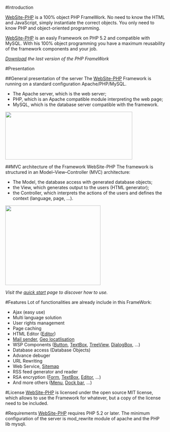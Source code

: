 #Introduction

[WebSite-PHP](http://www.website-php.com) is a 100% object PHP FrameWork. No need to know the HTML and JavaScript, simply instantiate the correct objects. You only need to know PHP and object-oriented programming.

[WebSite-PHP](http://www.website-php.com) is an easly Framework on PHP 5.2 and compatible with MySQL.
With his 100% object programming you have a maximum reusability of the framework components and your job.

*[Download](http://www.website-php.com/download.html) the last version of the PHP FrameWork*



#Presentation

##General presentation of the server
The [WebSite-PHP](http://www.website-php.com) Framework is running on a standard configuration Apache/PHP/MySQL.
   * The Apache server, which is the web server;
   * PHP, which is an Apache compatible module interpreting the web page;
   * MySQL, which is the database server compatible with the framework.

<img src="http://www.website-php.com/img/schema_server.png" width="400" height="150"> 

##MVC architecture of the Framework WebSite-PHP
The framework is structured in an Model–View–Controller (MVC) architecture:
   * The Model, the database access with generated database objects;
   * the View, which generates output to the users (HTML generator);
   * the Controller, which interprets the actions of the users and defines the context (language, page, ...).

<img src="http://www.website-php.com/img/schema_mvc.png" width="300" height="250">

*Visit the [quick start](http://www.website-php.com/quick-start.html) page to discover how to use.*



#Features
Lot of functionalities are already include in this FrameWork:

   * Ajax (easy use)
   * Multi language solution
   * User rights management
   * Page caching
   * HTML Editor ([Editor](http://www.website-php.com/documentation/?package=display&cls=Editor))
   * [Mail sender](http://www.website-php.com/documentation/?package=utils&cls=SmtpMail), [Geo locatlisation](http://www.website-php.com/documentation/?package=utils&cls=GeoLocalisation)
   * WSP Components ([Button](http://www.website-php.com/documentation/?package=display&cls=Button), [TextBox](http://www.website-php.com/documentation/?package=display&cls=TextBox), [TreeView](http://www.website-php.com/documentation/?package=display&subcls=advanced_object-treeview&cls=TreeView), [DialogBox](http://www.website-php.com/documentation/?package=display&cls=DialogBox), ...)
   * Database access (Database Objects)
   * Advance debuger
   * URL Rewriting
   * Web Service, [Sitemap](http://www.website-php.com/documentation/?package=utils&cls=GoogleSitemap)
   * RSS feed generator and reader
   * RSA encryption ([Form](http://www.website-php.com/documentation/?package=display&cls=Form), [TextBox](http://www.website-php.com/documentation/?package=display&cls=TextBox), [Editor](http://www.website-php.com/documentation/?package=display&cls=Editor), ...)
   * And more others ([Menu](http://www.website-php.com/documentation/?package=display&subcls=advanced_object-menu&cls=Menu), [Dock bar](http://www.website-php.com/documentation/?package=display&subcls=advanced_object-menu-dockmenu&cls=DockMenu), ...)


#License
[WebSite-PHP](http://www.website-php.com) is licensed under the open source MIT license, which allows to use the Framework for whatever, but a copy of the license need to be included.


#Requirements
[WebSite-PHP](http://www.website-php.com) requires PHP 5.2 or later. The minimum configuration of the server is mod_rewrite module of apache and the PHP lib mysqli.
